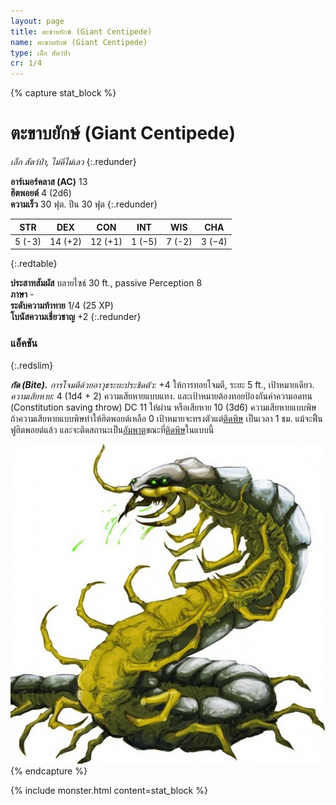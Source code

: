 ```yaml
---
layout: page
title: ตะขาบยักษ์ (Giant Centipede)
name: ตะขาบยักษ์ (Giant Centipede)
type: เล็ก สัตว์ป่า
cr: 1/4
---
```


{% capture stat_block %}
# ตะขาบยักษ์ (Giant Centipede)
_เล็ก สัตว์ป่า, ไม่ดีไม่เลว_
{:.redunder}

**อาร์เมอร์คลาส (AC)** 13  
**ฮิตพอยต์** 4 (2d6)  
**ความเร็ว** 30 ฟุต. ปีน 30 ฟุต
{:.redunder}

|  STR   |   DEX   |   CON   |  INT   |  WIS   |  CHA   |
| :----: | :-----: | :-----: | :----: | :----: | :----: |
| 5 (-3) | 14 (+2) | 12 (+1) | 1 (−5) | 7 (-2) | 3 (−4) |
{:.redtable}

**ประสาทสัมผัส** บลายไซธ์ 30 ft., passive Perception 8  
**ภาษา** -  
**ระดับความท้าทาย** 1/4 (25 XP)  
**โบนัสความเชี่ยวชาญ** +2
{:.redunder}

### แอ็คชัน
{:.redslim}

**_กัด (Bite)._** _การโจมตีด้วยอาวุธระยะประชิดตัว:_ +4 ให้การทอยโจมตี, ระยะ 5 ft., เป้าหมายเดียว. _ความเสียหาย:_ 4 (1d4 + 2) ความเสียหายแบบแทง. และเป้าหมายต้องทอยป้องกันค่าความอดทน (Constitution saving throw) DC 11 ให้ผ่าน หรือเสียหาย 10 (3d6) ความเสียหายแบบพิษ ถ้าความเสียหายแบบพิษทำให้ฮิตพอยต์เหลือ 0 เป้าหมายจะทรงตัวแต่[ติดพิษ](/basic-rules/appendice-a-condition/#poisoned) เป็นเวลา 1 ชม. แม้จะฟึ้นฟูฮิตพอยต์แล้ว และจะติดสถานะเป็น[อัมพาต](/basic-rules/appendice-a-condition/#paralyzed)ขณะที่[ติดพิษ](/basic-rules/appendice-a-condition/#poisoned)ในแบบนี้

![Giant Centipede](/assets/monsters/giant-centipede.jpg)
{% endcapture %}

{% include monster.html content=stat_block %}
